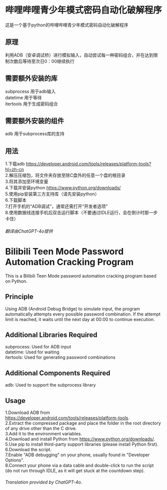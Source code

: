 # 哔哩哔哩青少年模式密码自动化破解程序
这是一个基于python的哔哩哔哩青少年模式密码自动化破解程序
## 原理
利用ADB（安卓调试桥）进行模拟输入，自动尝试每一种密码组合，并在达到限制次数后等待至次日0：00继续执行
## 需要额外安装的库
subprocess  用于adb输入  
datetime  用于等待  
itertools  用于生成密码组合
## 需要额外安装的组件
adb  用于subprocess库的支持
## 用法
1.下载adb https://developer.android.com/tools/releases/platform-tools?hl=zh-cn  
2.解压压缩包，将文件夹存放至除C盘外的任意一个盘的根目录    
3.将其添加至环境变量  
4.下载并安装python https://www.python.org/downloads/  
5.使用pip安装第三方支持库（请先安装python）  
6.下载脚本  
7.打开手机的“ADB调试”，通常还需打开“开发者选项”  
8.使用数据线连接手机后双击运行脚本（不要通过IDLE运行，会在倒计时那一步卡住）  
###### 翻译由ChatGPT-4o提供
# Bilibili Teen Mode Password Automation Cracking Program
This is a Bilibili Teen Mode password automation cracking program based on Python.
## Principle
Using ADB (Android Debug Bridge) to simulate input, the program automatically attempts every possible password combination. If the attempt limit is reached, it waits until the next day at 00:00 to continue execution.
## Additional Libraries Required
subprocess: Used for ADB input  
datetime: Used for waiting  
itertools: Used for generating password combinations
## Additional Components Required
adb: Used to support the subprocess library
## Usage
1.Download ADB from https://developer.android.com/tools/releases/platform-tools.  
2.Extract the compressed package and place the folder in the root directory of any drive other than the C drive.  
3.Add it to the environment variables.  
4.Download and install Python from https://www.python.org/downloads/.  
5.Use pip to install third-party support libraries (please install Python first).  
6.Download the script.  
7.Enable "ADB debugging" on your phone, usually found in "Developer Options".  
8.Connect your phone via a data cable and double-click to run the script (do not run through IDLE, as it will get stuck at the countdown step).  
###### Translation provided by ChatGPT-4o.
